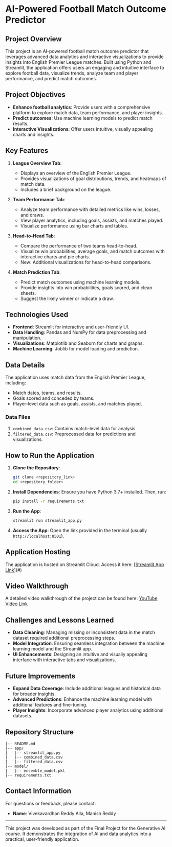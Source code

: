 # AI-Powered Football Match Outcome Predictor

## Project Overview
This project is an AI-powered football match outcome predictor that leverages advanced data analytics and interactive visualizations to provide insights into English Premier League matches. Built using Python and Streamlit, the application offers users an engaging and intuitive interface to explore football data, visualize trends, analyze team and player performance, and predict match outcomes.

## Project Objectives
- **Enhance football analytics**: Provide users with a comprehensive platform to explore match data, team performance, and player insights.
- **Predict outcomes**: Use machine learning models to predict match results.
- **Interactive Visualizations**: Offer users intuitive, visually appealing charts and insights.

## Key Features
1. **League Overview Tab**:
   - Displays an overview of the English Premier League.
   - Provides visualizations of goal distributions, trends, and heatmaps of match data.
   - Includes a brief background on the league.

2. **Team Performance Tab**:
   - Analyze team performance with detailed metrics like wins, losses, and draws.
   - View player analytics, including goals, assists, and matches played.
   - Visualize performance using bar charts and tables.

3. **Head-to-Head Tab**:
   - Compare the performance of two teams head-to-head.
   - Visualize win probabilities, average goals, and match outcomes with interactive charts and pie charts.
   - New: Additional visualizations for head-to-head comparisons.

4. **Match Prediction Tab**:
   - Predict match outcomes using machine learning models.
   - Provide insights into win probabilities, goals scored, and clean sheets.
   - Suggest the likely winner or indicate a draw.

## Technologies Used
- **Frontend**: Streamlit for interactive and user-friendly UI.
- **Data Handling**: Pandas and NumPy for data preprocessing and manipulation.
- **Visualizations**: Matplotlib and Seaborn for charts and graphs.
- **Machine Learning**: Joblib for model loading and prediction.

## Data Details
The application uses match data from the English Premier League, including:
- Match dates, teams, and results.
- Goals scored and conceded by teams.
- Player-level data such as goals, assists, and matches played.

### Data Files
1. `combined_data.csv`: Contains match-level data for analysis.
2. `filtered_data.csv`: Preprocessed data for predictions and visualizations.

## How to Run the Application
1. **Clone the Repository**:
   ```bash
   git clone <repository_link>
   cd <repository_folder>
   ```
2. **Install Dependencies**:
   Ensure you have Python 3.7+ installed. Then, run:
   ```bash
   pip install -r requirements.txt
   ```
3. **Run the App**:
   ```bash
   streamlit run streamlit_app.py
   ```
4. **Access the App**:
   Open the link provided in the terminal (usually `http://localhost:8501`).

## Application Hosting
The application is hosted on Streamlit Cloud. Access it here:
[[Streamlit App Link](https://group12aipoweredsportspredictor-8nape93jw5erwapt2hteao.streamlit.app/)](#)

## Video Walkthrough
A detailed video walkthrough of the project can be found here:
[YouTube Video Link](#)

## Challenges and Lessons Learned
- **Data Cleaning**: Managing missing or inconsistent data in the match dataset required additional preprocessing steps.
- **Model Integration**: Ensuring seamless integration between the machine learning model and the Streamlit app.
- **UI Enhancements**: Designing an intuitive and visually appealing interface with interactive tabs and visualizations.

## Future Improvements
- **Expand Data Coverage**: Include additional leagues and historical data for broader insights.
- **Advanced Predictions**: Enhance the machine learning model with additional features and fine-tuning.
- **Player Insights**: Incorporate advanced player analytics using additional datasets.

## Repository Structure
```
|-- README.md
|-- app/
|   |-- streamlit_app.py
|   |-- combined_data.csv
|   |-- filtered_data.csv
|-- model/
|   |-- ensemble_model.pkl
|-- requirements.txt
```

## Contact Information
For questions or feedback, please contact:
- **Name**: Vivekavardhan Reddy Alla, Manish Reddy

---

This project was developed as part of the Final Project for the Generative AI course. It demonstrates the integration of AI and data analytics into a practical, user-friendly application.

